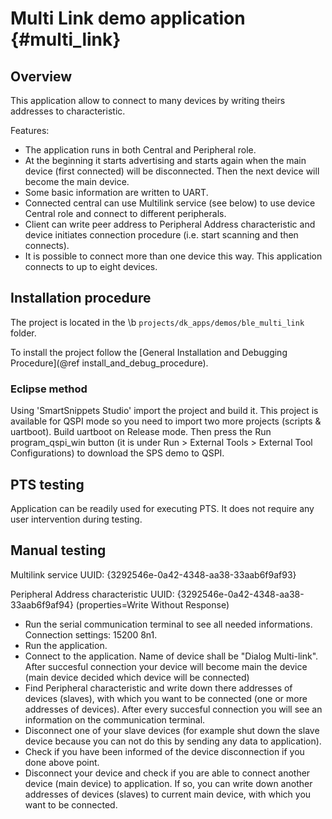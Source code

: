 Multi Link demo application {#multi_link}
===========================

## Overview

This application allow to connect to many devices by writing theirs addresses to characteristic.

Features:

- The application runs in both Central and Peripheral role.
- At the beginning it starts advertising and starts again when the main device (first connected)
  will be disconnected. Then the next device will become the main device.
- Some basic information are written to UART.
- Connected central can use Multilink service (see below) to use device Central role
  and connect to different peripherals.
- Client can write peer address to Peripheral Address characteristic and device
  initiates connection procedure (i.e. start scanning and then connects).
- It is possible to connect more than one device this way. This application connects to up to eight
  devices.

## Installation procedure

The project is located in the \b `projects/dk_apps/demos/ble_multi_link` folder.

To install the project follow the [General Installation and Debugging Procedure](@ref install_and_debug_procedure).

### Eclipse method

Using 'SmartSnippets Studio' import the project and build it.
This project is available for QSPI mode so you need to import two more projects (scripts & uartboot).
Build uartboot on Release mode. Then press the Run program_qspi_win button
(it is under Run > External Tools > External Tool Configurations) to download the SPS demo to QSPI.

## PTS testing

Application can be readily used for executing PTS. It does not require any user
intervention during testing.

## Manual testing

Multilink service UUID:
{3292546e-0a42-4348-aa38-33aab6f9af93}

Peripheral Address characteristic UUID:
{3292546e-0a42-4348-aa38-33aab6f9af94} (properties=Write Without Response)

- Run the serial communication terminal to see all needed informations.
  Connection settings: 15200 8n1.
- Run the application.
- Connect to the application. Name of device shall be "Dialog Multi-link".
  After succesful connection your device will become main the device (main device decided which device
  will be connected)
- Find Peripheral characteristic and write down there addresses of devices (slaves), with which
  you want to be connected (one or more addresses of devices).
  After every succesful connection you will see an information on the communication terminal.
- Disconnect one of your slave devices (for example shut down the slave device because you can not
  do this by sending any data to application).
- Check if you have been informed of the device disconnection if you done above point.
- Disconnect your device and check if you are able to connect another device (main device)
  to application. If so, you can write down another addresses of devices (slaves) to current
  main device, with which you want to be connected.
